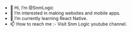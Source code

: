 - 👋 Hi, I’m @SnmLogic
- 👀 I’m interested in making websites and mobile apps.
- 🌱 I’m currently learning React Native.
- 📫 How to reach me :- Visit Snm Logic youtube channel.

<!---
SnmLogic/SnmLogic is a ✨ special ✨ repository because its `README.md` (this file) appears on your GitHub profile.
You can click the Preview link to take a look at your changes.
--->
